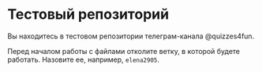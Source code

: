 # Тестовый репозиторий

Вы находитесь в тестовом репозитории телеграм-канала @quizzes4fun.

Перед началом работы с файлами отколите ветку, в которой будете работать. Назовите ее, например, `elena2905`.